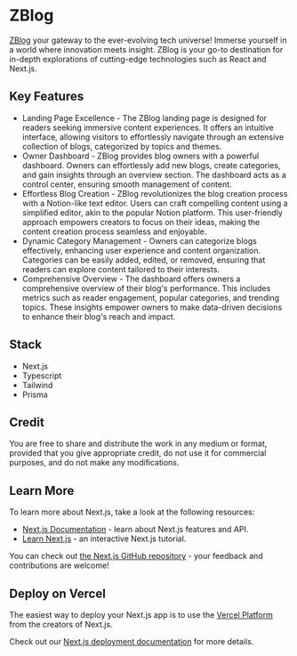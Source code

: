 # ZBlog
[ZBlog](https://virlia-blog.vercel.app/) your gateway to the ever-evolving tech universe! Immerse yourself in a world where innovation meets insight. ZBlog is your go-to destination for in-depth explorations of cutting-edge technologies such as React and Next.js.

## Key Features
- Landing Page Excellence - The ZBlog landing page is designed for readers seeking immersive content experiences. It offers an intuitive interface, allowing visitors to effortlessly navigate through an extensive collection of blogs, categorized by topics and themes.
- Owner Dashboard - ZBlog provides blog owners with a powerful dashboard. Owners can effortlessly add new blogs, create categories, and gain insights through an overview section. The dashboard acts as a control center, ensuring smooth management of content.
- Effortless Blog Creation - ZBlog revolutionizes the blog creation process with a Notion-like text editor. Users can craft compelling content using a simplified editor, akin to the popular Notion platform. This user-friendly approach empowers creators to focus on their ideas, making the content creation process seamless and enjoyable.
- Dynamic Category Management - Owners can categorize blogs effectively, enhancing user experience and content organization. Categories can be easily added, edited, or removed, ensuring that readers can explore content tailored to their interests.
- Comprehensive Overview - The dashboard offers owners a comprehensive overview of their blog's performance. This includes metrics such as reader engagement, popular categories, and trending topics. These insights empower owners to make data-driven decisions to enhance their blog's reach and impact.

## Stack
- Next.js 
- Typescript
- Tailwind 
- Prisma

## Credit
You are free to share and distribute the work in any medium or format, provided that you give appropriate credit, do not use it for commercial purposes, and do not make any modifications.

## Learn More

To learn more about Next.js, take a look at the following resources:

- [Next.js Documentation](https://nextjs.org/docs) - learn about Next.js features and API.
- [Learn Next.js](https://nextjs.org/learn) - an interactive Next.js tutorial.

You can check out [the Next.js GitHub repository](https://github.com/vercel/next.js/) - your feedback and contributions are welcome!

## Deploy on Vercel

The easiest way to deploy your Next.js app is to use the [Vercel Platform](https://vercel.com/new?utm_medium=default-template&filter=next.js&utm_source=create-next-app&utm_campaign=create-next-app-readme) from the creators of Next.js.

Check out our [Next.js deployment documentation](https://nextjs.org/docs/deployment) for more details.

